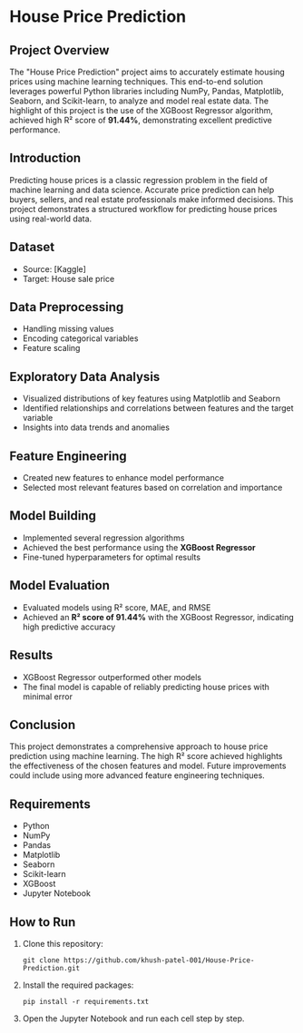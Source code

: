 # House Price Prediction

## Project Overview

The "House Price Prediction" project aims to accurately estimate housing prices using machine learning techniques. This end-to-end solution leverages powerful Python libraries including NumPy, Pandas, Matplotlib, Seaborn, and Scikit-learn, to analyze and model real estate data. The highlight of this project is the use of the XGBoost Regressor algorithm, achieved high R² score of **91.44%**, demonstrating excellent predictive performance.

## Introduction

Predicting house prices is a classic regression problem in the field of machine learning and data science. Accurate price prediction can help buyers, sellers, and real estate professionals make informed decisions. This project demonstrates a structured workflow for predicting house prices using real-world data.

## Dataset

- Source: [Kaggle]
- Target: House sale price

## Data Preprocessing

- Handling missing values
- Encoding categorical variables
- Feature scaling

## Exploratory Data Analysis

- Visualized distributions of key features using Matplotlib and Seaborn
- Identified relationships and correlations between features and the target variable
- Insights into data trends and anomalies

## Feature Engineering

- Created new features to enhance model performance
- Selected most relevant features based on correlation and importance

## Model Building

- Implemented several regression algorithms
- Achieved the best performance using the **XGBoost Regressor**
- Fine-tuned hyperparameters for optimal results

## Model Evaluation

- Evaluated models using R² score, MAE, and RMSE
- Achieved an **R² score of 91.44%** with the XGBoost Regressor, indicating high predictive accuracy

## Results

- XGBoost Regressor outperformed other models
- The final model is capable of reliably predicting house prices with minimal error

## Conclusion

This project demonstrates a comprehensive approach to house price prediction using machine learning. The high R² score achieved highlights the effectiveness of the chosen features and model. Future improvements could include using more advanced feature engineering techniques.

## Requirements

- Python
- NumPy
- Pandas
- Matplotlib
- Seaborn
- Scikit-learn
- XGBoost
- Jupyter Notebook

## How to Run

1. Clone this repository:
   ```
   git clone https://github.com/khush-patel-001/House-Price-Prediction.git
   ```
2. Install the required packages:
   ```
   pip install -r requirements.txt
   ```
3. Open the Jupyter Notebook and run each cell step by step.
